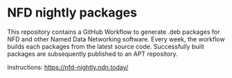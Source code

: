 # NFD nightly packages

This repository contains a GitHub Workflow to generate .deb packages for NFD and other Named Data Networking software.
Every week, the workflow builds each packages from the latest source code.
Successfully built packages are subsequently published to an APT repository.

Instructions: <https://nfd-nightly.ndn.today/>
